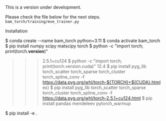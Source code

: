 This is a version under development.


Please check the file below for the next steps.
```bam_torch/training/mve_trainer.py```


Installation

$ conda create --name bam_torch python=3.11
$ conda activate bam_torch
$ pip install numpy scipy matscipy torch
$ python -c "import torch; print(torch.__version__)"
>>> 2.5.1+cu124
$ python -c "import torch; print(torch.version.cuda)"
>>> 12.4
$ pip install pyg_lib torch_scatter torch_sparse torch_cluster torch_spline_conv -f https://data.pyg.org/whl/torch-${TORCH}+${CUDA}.html
ex) $ pip install pyg_lib torch_scatter torch_sparse torch_cluster torch_spline_conv -f https://data.pyg.org/whl/torch-2.5.1+cu124.html
$ pip install pandas mendeleev pytorch_warmup

$ pip install -e .
